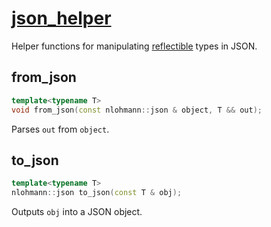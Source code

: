 # [json_helper](json_helper.hpp)

Helper functions for manipulating [reflectible](https://github.com/phisko/reflection) types in JSON.

## from_json

```cpp
template<typename T>
void from_json(const nlohmann::json & object, T && out);
```

Parses `out` from `object`.

## to_json

```cpp
template<typename T>
nlohmann::json to_json(const T & obj);
```

Outputs `obj` into a JSON object.